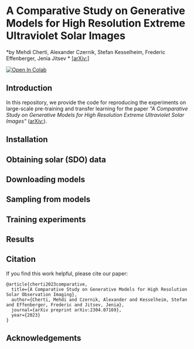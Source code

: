 # A Comparative Study on Generative Models for High Resolution Extreme Ultraviolet Solar Images
*by Mehdi Cherti, Alexander Czernik, Stefan Kesselheim, Frederic Effenberger, Jenia Jitsev * [\[arXiv:\]](https://arxiv.org/abs/2304.07169)

[![Open In Colab][colab-badge]][colab-notebook]

[colab-notebook]: <https://colab.research.google.com/drive/>
[colab-badge]: <https://colab.research.google.com/assets/colab-badge.svg>

## Introduction

In this repository, we provide the code for reproducing the experiments on large-scale pre-training and transfer learning for the paper *"A Comparative Study on Generative Models for High Resolution Extreme Ultraviolet Solar Images"* ([arXiv:]([https://arxiv.org/abs/](https://arxiv.org/abs/2304.07169))).

## Installation

## Obtaining solar (SDO) data

## Downloading models

## Sampling from models

## Training experiments

##  Results

## Citation

If you find this work helpful, please cite our paper:
```
@article{cherti2023comparative,
  title={A Comparative Study on Generative Models for High Resolution Solar Observation Imaging},
  author={Cherti, Mehdi and Czernik, Alexander and Kesselheim, Stefan and Effenberger, Frederic and Jitsev, Jenia},
  journal={arXiv preprint arXiv:2304.07169},
  year={2023}
}
```

## Acknowledgements
